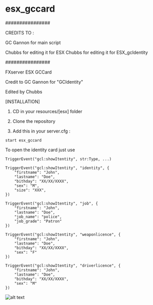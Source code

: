 # esx_gccard
################


CREDITS TO :


GC Gannon for main script

Chubbs for editing it for ESX
Chubbs for editing it for ESX_gcIdentity


################


FXserver ESX GCCard

Credit to GC Gannon for "GCIdentity"

Edited by Chubbs

[INSTALLATION]

1) CD in your resources/[esx] folder
2) Clone the repository


3) Add this in your server.cfg :

```
start esx_gccard
```
To open the identity card just use

```
TriggerEvent("gcl:showItentity", str:Type, ...)
```


```
TriggerEvent("gcl:showItentity", "identity", {
    "firstname": "John",
    "lastname": "Doe",
    "bithday": "XX/XX/XXXX",
    "sex": "M",
    "size": "XXX",
})
```


```
TriggerEvent("gcl:showItentity", "job", {
    "firstname": "John",
    "lastname": "Doe",
    "job_name": "police",
    "job_grade": "Patron"
})
```


```
TriggerEvent("gcl:showItentity", "weaponlicence", {
    "firstname": "John",
    "lastname": "Doe",
    "bithday": "XX/XX/XXXX",
    "sex": "F"
})
```


```
TriggerEvent("gcl:showItentity", "driverlicence", {
    "firstname": "John",
    "lastname": "Doe",
    "bithday": "XX/XX/XXXX",
    "sex": "M"
})
```

![alt text](https://image.prntscr.com/image/CiKwlfZSQSWdhHcnw1x2EQ.png)
